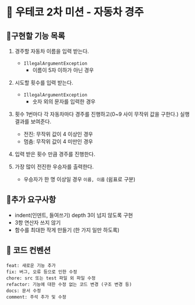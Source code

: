 # 📌 우테코 2차 미션 - 자동차 경주

## 📍구현할 기능 목록


1. 경주할 자동차 이름을 입력 받는다.
    - `IllegalArgumentException`
        - 이름이 5자 이하가 아닌 경우
      

2. 시도할 횟수를 입력 받는다.
    - `IllegalArgumentException`
        - 숫자 외의 문자를 입력한 경우
      

3. 횟수 1번마다 각 자동차마다 경주를 진행하고(0~9 사이 무작위 값을 구한다.) 실행 결과를 보여준다.
    - 전진: 무작위 값이 4 이상인 경우
    - 멈춤: 무작위 값이 4 미만인 경우


4. 입력 받은 횟수 만큼 경주를 진행한다.


5. 가장 많이 전진한 우승자를 출력한다.
   - 우승자가 한 명 이상일 경우 `이름, 이름` (쉼표로 구분)


## 🚩추가 요구사항

- indent(인덴트, 들여쓰기) depth 3이 넘지 않도록 구현
- 3항 연산자 쓰지 않기
- 함수를 최대한 작게 만들기 (한 가지 일만 하도록)


## 💬 코드 컨벤션

```
feat: 새로운 기능 추가
fix: 버그, 오류 등으로 인한 수정
chore: src 또는 test 파일 외 파일 수정
refactor: 기능에 대한 수정 없는 코드 변경 (구조 변경 등)
docs: 문서 수정
comment: 주석 추가 및 수정
```